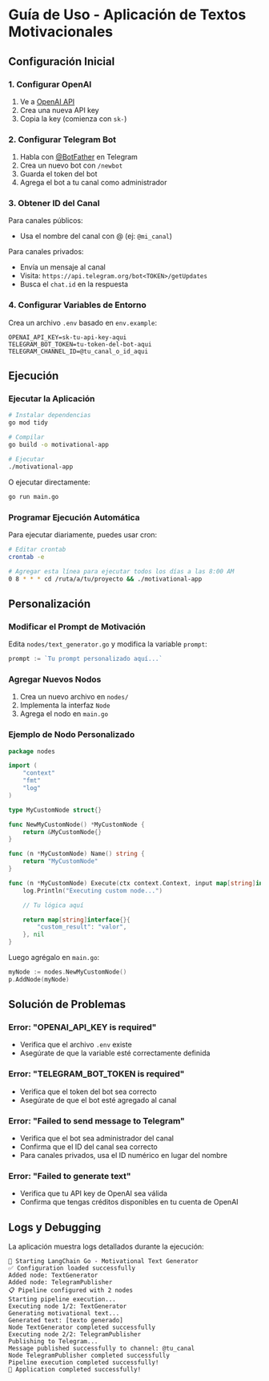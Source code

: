 # Guía de Uso - Aplicación de Textos Motivacionales

## Configuración Inicial

### 1. Configurar OpenAI

1. Ve a [OpenAI API](https://platform.openai.com/api-keys)
2. Crea una nueva API key
3. Copia la key (comienza con `sk-`)

### 2. Configurar Telegram Bot

1. Habla con [@BotFather](https://t.me/botfather) en Telegram
2. Crea un nuevo bot con `/newbot`
3. Guarda el token del bot
4. Agrega el bot a tu canal como administrador

### 3. Obtener ID del Canal

Para canales públicos:

- Usa el nombre del canal con @ (ej: `@mi_canal`)

Para canales privados:

- Envía un mensaje al canal
- Visita: `https://api.telegram.org/bot<TOKEN>/getUpdates`
- Busca el `chat.id` en la respuesta

### 4. Configurar Variables de Entorno

Crea un archivo `.env` basado en `env.example`:

```env
OPENAI_API_KEY=sk-tu-api-key-aqui
TELEGRAM_BOT_TOKEN=tu-token-del-bot-aqui
TELEGRAM_CHANNEL_ID=@tu_canal_o_id_aqui
```

## Ejecución

### Ejecutar la Aplicación

```bash
# Instalar dependencias
go mod tidy

# Compilar
go build -o motivational-app

# Ejecutar
./motivational-app
```

O ejecutar directamente:

```bash
go run main.go
```

### Programar Ejecución Automática

Para ejecutar diariamente, puedes usar cron:

```bash
# Editar crontab
crontab -e

# Agregar esta línea para ejecutar todos los días a las 8:00 AM
0 8 * * * cd /ruta/a/tu/proyecto && ./motivational-app
```

## Personalización

### Modificar el Prompt de Motivación

Edita `nodes/text_generator.go` y modifica la variable `prompt`:

```go
prompt := `Tu prompt personalizado aquí...`
```

### Agregar Nuevos Nodos

1. Crea un nuevo archivo en `nodes/`
2. Implementa la interfaz `Node`
3. Agrega el nodo en `main.go`

### Ejemplo de Nodo Personalizado

```go
package nodes

import (
    "context"
    "fmt"
    "log"
)

type MyCustomNode struct{}

func NewMyCustomNode() *MyCustomNode {
    return &MyCustomNode{}
}

func (n *MyCustomNode) Name() string {
    return "MyCustomNode"
}

func (n *MyCustomNode) Execute(ctx context.Context, input map[string]interface{}) (map[string]interface{}, error) {
    log.Println("Executing custom node...")

    // Tu lógica aquí

    return map[string]interface{}{
        "custom_result": "valor",
    }, nil
}
```

Luego agrégalo en `main.go`:

```go
myNode := nodes.NewMyCustomNode()
p.AddNode(myNode)
```

## Solución de Problemas

### Error: "OPENAI_API_KEY is required"

- Verifica que el archivo `.env` existe
- Asegúrate de que la variable esté correctamente definida

### Error: "TELEGRAM_BOT_TOKEN is required"

- Verifica que el token del bot sea correcto
- Asegúrate de que el bot esté agregado al canal

### Error: "Failed to send message to Telegram"

- Verifica que el bot sea administrador del canal
- Confirma que el ID del canal sea correcto
- Para canales privados, usa el ID numérico en lugar del nombre

### Error: "Failed to generate text"

- Verifica que tu API key de OpenAI sea válida
- Confirma que tengas créditos disponibles en tu cuenta de OpenAI

## Logs y Debugging

La aplicación muestra logs detallados durante la ejecución:

```
🚀 Starting LangChain Go - Motivational Text Generator
✅ Configuration loaded successfully
Added node: TextGenerator
Added node: TelegramPublisher
📋 Pipeline configured with 2 nodes
Starting pipeline execution...
Executing node 1/2: TextGenerator
Generating motivational text...
Generated text: [texto generado]
Node TextGenerator completed successfully
Executing node 2/2: TelegramPublisher
Publishing to Telegram...
Message published successfully to channel: @tu_canal
Node TelegramPublisher completed successfully
Pipeline execution completed successfully!
🎉 Application completed successfully!
```

